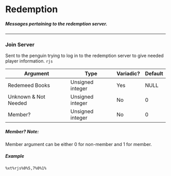 # Redemption
##### Messages pertaining to the redemption server.
---
### Join Server
Sent to the penguin trying to log in to the redemption server to give needed player information. `rjs`

|Argument|Type|Variadic?|Default
|---|---|---|---
|Redemeed Books|Unsigned integer|Yes|NULL
|Unknown & Not Needed|Unsigned integer|No|0
|Member?|Unsigned integer|No|0
##### Member? Note:
Member argument can be either 0 for non-member and 1 for member.
##### Example
`%xt%rjs%0%5,7%0%1%`
